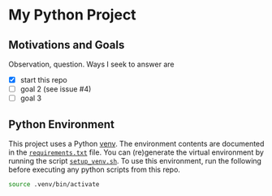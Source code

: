 # My Python Project

## Motivations and Goals

Observation, question. Ways I seek to answer are 

- [x] start this repo
- [ ] goal 2 (see issue #4)
- [ ] goal 3

## Python Environment

This project uses a Python [venv](https://docs.python.org/3/tutorial/venv.html). The environment contents are documented in the [`requirements.txt`](requirements.txt) file. You can (re)generate the virtual environment by running the script [`setup_venv.sh`](setup_venv.sh). To use this environment, run the following before executing any python scripts from this repo.

``` bash
source .venv/bin/activate
```
